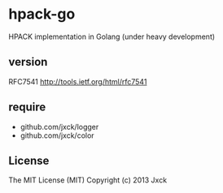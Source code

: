 # hpack-go

HPACK implementation in Golang
(under heavy development)


## version

RFC7541
http://tools.ietf.org/html/rfc7541


## require

- github.com/jxck/logger
- github.com/jxck/color


## License

The MIT License (MIT)
Copyright (c) 2013 Jxck
